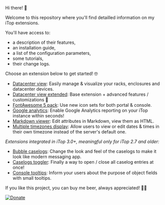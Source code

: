 Hi there! 👋

Welcome to this repository where you'll find detailled information on my iTop extensions.

You'll have access to:

  * a description of their features,
  * an installation guide,
  * a list of the configuration parameters,
  * some tutorials,
  * their change logs.

Choose an extension below to get started! 🤓

  * [Datacenter view](molkobain-datacenter-view): Easily manage & visualize your racks, enclosures and datacenter devices.
  * [Datacenter view extended](molkobain-datacenter-view-extended): Base extension + advanced features / customizations 🚀
  * [FontAwesome 5 pack](molkobain-fontawesome5-pack): Use new icon sets for both portal & console.
  * [Google analytics](molkobain-google-analytics): Enable Google Analytics reporting on your iTop instance within seconds!
  * [Markdown viewer](molkobain-markdown-viewer): Edit attributes in Markdown, view them as HTML.
  * [Multiple timezones display](molkobain-multiple-timezones-support): Allow users to view or edit dates & times in their own timezone instead of the server's default one.

_Extensions integrated in iTop 3.0+, meaningful only for iTop 2.7 and older:_

* [Bubble caselogs](molkobain-bubble-caselogs): Change the look and feel of the caselogs to make it look like modern messaging app.
* [Caselogs toggler](molkobain-caselogs-toggler): Finally a way to open / close all caselog entries at once!
* [Console tooltips](molkobain-console-tooltips): Inform your users about the purpose of object fields with small tooltips.

If you like this project, you can buy me beer, always appreciated! 🍻😁

[![Donate](https://img.shields.io/static/v1?label=Donate&message=Molkobain%20I/O&color=green&style=flat&logo=paypal)](https://www.paypal.com/cgi-bin/webscr?cmd=_s-xclick&hosted_button_id=BZR88J33D4RG6&source=url)
